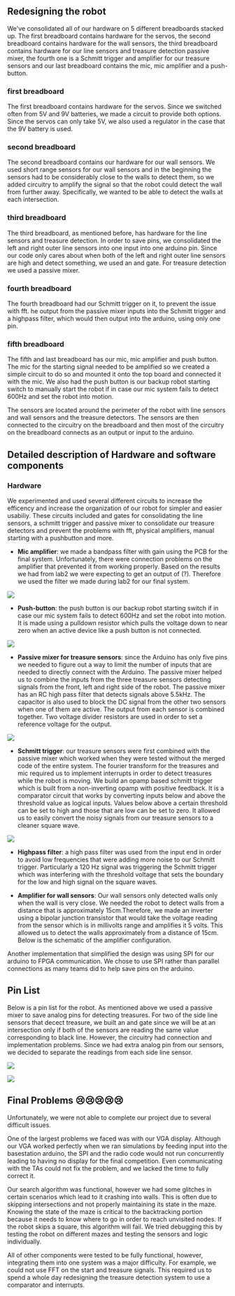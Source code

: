 ## Redesigning the robot
We've consolidated all of our hardware on 5 different breadboards stacked up. The first breadboard contains hardware for the servos, the second breadboard contains hardware for the wall sensors, the third breadboard contains hardware for our line sensors and treasure detection passive mixer, the fourth one is a Schmitt trigger and amplifier for our treasure sensors and our last breadboard contains the mic, mic amplifier and a push-button.

### first breadboard

The first breadboard contains hardware for the servos. Since we switched often from 5V and 9V batteries, we made a circuit to provide both options. Since the servos can only take 5V, we also used a regulator in the case that the 9V battery is used.

### second breadboard

The second breadboard contains our hardware for our wall sensors. We used short range sensors for our wall sensors and in the beginning the sensors had to be considerably close to the walls to detect them, so we added circuitry to amplify the signal so that the robot could detect the wall from further away. Specifically, we wanted to be able to detect the walls at each intersection.

### third breadboard

The third breadboard, as mentioned before, has hardware for the line sensors and treasure detection. In order to save pins, we consolidated the left and right outer line sensors into one input into one arduino pin. Since our code only cares about when both of the left and right outer line sensors are high and detect something, we used an and gate. For treasure detection we used a passive mixer.

### fourth breadboard

The fourth breadboard had our Schmitt trigger on it, to prevent the issue with fft. he output from the passive mixer inputs into the Schmitt trigger and a highpass filter, which would then output into the arduino, using only one pin.

### fifth breadboard

The fifth and last breadboard has our mic, mic amplifier and push button. The mic for the starting signal needed to be amplified so we created a simple circuit to do so and mounted it onto the top board and connected it with the mic. We also had the push button is our backup robot starting switch to manually start the robot if in case our mic system fails to detect 600Hz and set the robot into motion. 

The sensors are located around the perimeter of the robot with line sensors and wall sensors and the treasure detectors. The sensors are then connected to the circuitry on the breadboard and then most of the circuitry on the breadboard connects as an output or input to the arduino.


## Detailed description of Hardware and software components
### Hardware

We experimented and used several different circuits to increase the efficency and increase the organization of our robot for simpler and easier usabiliy. These circuits included and gates for consolidating the line sensors, a schmitt trigger and passive mixer to consolidate our treasure detectors and prevent the problems with fft, physical amplifiers, manual starting with a pushbutton and more.

* **Mic amplifier**: we made a bandpass filter with gain using the PCB for the final system. Unfortunately, there were connection problems on the amplifier that prevented it from working properly. Based on the results we had from lab2 we were expecting to get an output of (?). Therefore we used the filter we made during lab2 for our final system. 

![](micConnector.png)

* **Push-button**: the push button is our backup robot starting switch if in case our mic system fails to detect 600Hz and set the robot into motion. It is made using a pulldown resistor which pulls the voltage down to near zero when an active device like a push button is not connected. 

![](pulldownResistor.png)

* **Passive mixer for treasure sensors**: since the Arduino has only five pins we needed to figure out a way to limit the number of inputs that are needed to directly connect with the Arduino. The passive mixer helped us to combine the inputs from the three treasure sensors detecting signals from the front, left and right side of the robot. The passive mixer has an RC high pass filter that detects signals above 5.5kHz. The capacitor is also used to block the DC signal from the other two sensors when one of them are active. The output from each sensor is combined together. Two voltage divider resistors are used in order to set a reference voltage for the output.

![](passiveMixer.png)

* **Schmitt trigger**: our treasure sensors were first combined with the passive mixer which worked when they were tested without the merged code of the entire system. The fourier transform for the treasures and mic required us to implement interrupts in order to detect treasures while the robot is moving. We build an opamp based schmitt trigger which is built from a non-inverting opamp with positive feedback. It is a comparator circuit that works by converting inputs below and above the threshold value as logical inputs. Values below above a certain threshold can be set to high and those that are low can be set to zero. It allowed us to easily convert the noisy signals from our treasure sensors to a cleaner square wave. 

![](schmittTrigAmp.png)

* **Highpass filter**: a high pass filter was used from the input end in order to avoid low frequencies that were adding more noise to our Schmitt trigger. Particularly a 120 Hz signal was triggering the Schmitt trigger which was interfering with the threshold voltage that sets the boundary for the low and high signal on the square waves. 

* **Amplifier for wall sensors**: Our wall sensors only detected walls only when the wall is very close. We needed the robot to detect walls from a distance that is approximately 15cm.Therefore, we made an inverter using a bipolar junction transistor that would take the voltage reading from the sensor which is in millivolts range and amplifies it 5 volts. This allowed us to detect the walls approximately from a distance of 15cm. Below is the schematic of the amplifier configuration.

Another implementation that simplified the design was using SPI for our arduino to FPGA communication. We chose to use SPI rather than parallel connections as many teams did to help save pins on the arduino.

## Pin List
Below is a pin list for the robot. As mentioned above we used a passive mixer to save analog pins for detecting treasures. For two of the side line sensors that decect treasure, we built an and gate since we will be at an intersection only if both of the sensors are reading the same value corresponding to black line. However, the circuitry had connection and implementation problems. Since we had extra analog pin from our sensors, we decided to separate the readings from each side line sensor. 

![](pinlis.png)

![](PINLIST_FPGA.png)


## Final Problems 😢😢😢😢😢
Unfortunately, we were not able to complete our project due to several difficult issues. 

One of the largest problems we faced was with our VGA display. Although our VGA worked perfectly when we ran simulations by feeding input into the basestation arduino, the SPI and the radio code would not run concurrently leading to having no display for the final competition. Even communicating with the TAs could not fix the problem, and we lacked the time to fully correct it.

Our search algorithm was functional, however we had some glitches in certain scenarios which lead to it crashing into walls. This is often due to skipping intersections and not properly maintaining its state in the maze. Knowing the state of the maze is critical to the backtracking portion because it needs to know where to go in order to reach unvisited nodes. If the robot skips a square, this algorithm will fail. We tried debugging this by testing the robot on different mazes and testing the sensors and logic individually.

All of other components were tested to be fully functional, however, integrating them into one system was a major difficulty. For example, we could not use FFT on the start and treasure signals. This required us to spend a whole day redesigning the treasure detection system to use a comparator and interrupts.
